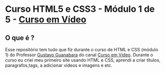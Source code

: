 # Curso HTML5 e CSS3 - Módulo 1 de 5 - [Curso em Vídeo](https://www.youtube.com/c/CursoemV%C3%ADdeo)

## O que é ?
Esse repositório tem tudo que fiz durante o curso de HTML e CSS (módulo 1) do Professor [Gustavo Guanabara](https://www.instagram.com/gustavoguanabara/) do canal [Curso em Vídeo](https://www.youtube.com/c/CursoemV%C3%ADdeo). Durante o curso eu criei meu primeiro site usando HTML e CSS, aprendi a criar titulos, paragrafos,tags, a adicionar vídeos e imagens e etc. 
